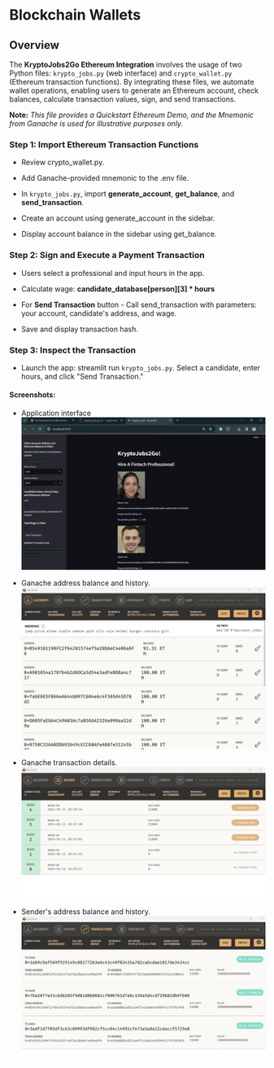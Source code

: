 # Blockchain Wallets

## Overview
The **KryptoJobs2Go Ethereum Integration** involves the usage of two Python files: `krypto_jobs.py` (web interface) and `crypto_wallet.py` (Ethereum transaction functions). By integrating these files, we automate wallet operations, enabling users to generate an Ethereum account, check balances, calculate transaction values, sign, and send transactions.

**Note:** *This file provides a Quickstart Ethereum Demo, and the Mnemonic from Ganache is used for illustrative purposes only.*

### Step 1: Import Ethereum Transaction Functions

* Review crypto_wallet.py.

* Add Ganache-provided mnemonic to the .env file.
* In `krypto_jobs.py`, import **generate_account**, **get_balance**, and **send_transaction**.
* Create an account using generate_account in the sidebar.
* Display account balance in the sidebar using get_balance.

### Step 2: Sign and Execute a Payment Transaction

* Users select a professional and input hours in the app.

* Calculate wage: **candidate_database[person][3] * hours**
* For **Send Transaction** button - Call send_transaction with parameters: your account, candidate's address, and wage.
* Save and display transaction hash.


### Step 3: Inspect the Transaction

* Launch the app: streamlit run `krypto_jobs.py`. Select a candidate, enter hours, and click "Send Transaction."

#### Screenshots:

* Application interface
![PyChain](./Screenshots/app.png)

* Ganache address balance and history.
![PyChain](./Screenshots/ganache2.png)

* Ganache transaction details.
![PyChain](./Screenshots/ganache3.png)

* Sender's address balance and history.
![PyChain](./Screenshots/ganache.png)